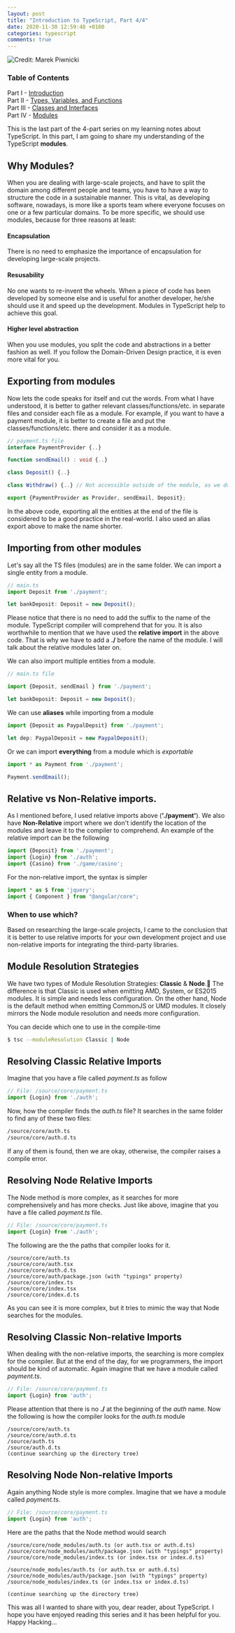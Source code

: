 ```yaml
---
layout: post
title: "Introduction to TypeScript, Part 4/4"
date: 2020-11-30 12:59:48 +0100
categories: typescript
comments: true
---
```


![Credit: Marek Piwnicki](https://images.unsplash.com/photo-1605904266472-c5be8939cdb6?ixlib=rb-1.2.1&ixid=MXwxMjA3fDB8MHxwaG90by1wYWdlfHx8fGVufDB8fHw%3D&auto=format&fit=crop&w=1401&q=80)

### Table of Contents
Part I - [Introduction](https://vahid-r.com/introduction-to-typescript-part-1)  
Part II - [Types, Variables, and Functions](https://vahid-r.com/introduction-to-typescript-part-2)  
Part III - [Classes and Interfaces](https://vahid-r.com/introduction-to-typescript-part-3)  
Part IV - [Modules](https://vahid-r.com/introduction-to-typescript-part-4)


This is the last part of the 4-part series on my learning notes about TypeScript. 
In this part, I am going to share my understanding of the TypeScript **modules**.

## Why Modules?
When you are dealing with large-scale projects, and have to split the domain among different people and teams, you have to have a way to structure the code in a sustainable manner. 
This is vital, as developing software, nowadays, is more like a sports team where everyone focuses on one or a few particular domains. 
To be more specific, we should use modules, because for three reasons at least:
#### Encapsulation
There is no need to emphasize the importance of encapsulation for developing large-scale projects. 
#### Resusability
No one wants to re-invent the wheels. When a piece of code has been developed by someone else and is useful for another developer, he/she should use it and speed up the development. Modules in TypeScript help to achieve this goal.
#### Higher level abstraction
When you use modules, you split the code and abstractions in a better fashion as well. If you follow the Domain-Driven Design practice, it is even more vital for you.

## Exporting from modules
Now lets the code speaks for itself and cut the words. 
From what I have understood, it is better to gather relevant classes/functions/etc. in separate files and consider each file as a module. 
For example, if you want to have a payment module, it is better to create a file and put the classes/functions/etc. there and consider it as a module.
```typescript
// payment.ts file
interface PaymentProvider {..}

function sendEmail() : void {..}

class Deposit() {..}

class Withdraw() {..} // Not accessible outside of the module, as we don't export it

export {PaymentProvider as Provider, sendEmail, Deposit};
```
In the above code, exporting all the entities at the end of the file is considered to be a good practice in the real-world. 
I also used an alias export above to make the name shorter. 

## Importing from other modules
Let's say all the TS files (modules) are in the same folder. We can import a single entity from a module.
```typescript
// main.ts
import Deposit from './payment';

let bankDeposit: Deposit = new Deposit();
```
Please notice that there is no need to add the suffix to the name of the module. TypeScript compiler will comprehend that for you.
It is also worthwhile to mention that we have used the **relative import** in the above code. That is why we have to add a **./** before the name of the module.
I will talk about the relative modules later on. 

We can also import multiple entities from a module. 
```typescript
// main.ts file

import {Deposit, sendEmail } from './payment';

let bankDeposit: Deposit = new Deposit();
```

We can use **aliases** while importing from a module
```typescript
import {Deposit as PaypalDepsit} from './payment';

let dep: PaypalDeposit = new PaypalDeposit();
```

Or we can import **everything** from a module which is *exportable*
```typescript
import * as Payment from './payment';

Payment.sendEmail();
```

## Relative vs Non-Relative imports.
As I mentioned before, I used relative imports above (**'./payment'**). We also have **Non-Relative** import where we don't identify the location of the modules and leave it to the compiler to comprehend. 
An example of the relative import can be the following
```typescript
import {Deposit} from './payment';
import {Login} from './auth';
import {Casino} from './game/casino';
```
For the non-relative import, the syntax is simpler
```typescript
import * as $ from 'jquery';
import { Component } from "@angular/core";
```
### When to use which? 
Based on researching the large-scale projects, I came to the conclusion that it is better to use relative imports for your own development project and use non-relative imports for integrating the third-party libraries. 

## Module Resolution Strategies
We have two types of Module Resolution Strategies: **Classic** & **Node**.
ُThe difference is that Classic is used when emitting AMD, System, or ES2015 modules. 
It is simple and needs less configuration.
On the other hand, Node is the default method when emitting CommonJS or UMD modules. It closely mirrors the Node module resolution and needs more configuration.

You can decide which one to use in the compile-time
```bash
$ tsc --moduleResolution Classic | Node
```

## Resolving Classic Relative Imports
Imagine that you have a file called *payment.ts* as follow
```typescript
// File: /source/core/payment.ts
import {Login} from './auth';
```

Now, how the compiler finds the *auth.ts* file? It searches in the same folder to find any of these two files:
```bash
/source/core/auth.ts
/source/core/auth.d.ts
```
If any of them is found, then we are okay, otherwise, the compiler raises a compile error. 


## Resolving Node Relative Imports
The Node method is more complex, as it searches for more comprehensively and has more checks.
Just like above, imagine that you have a file called *payment.ts* file. 
```typescript
// File: /source/core/payment.ts
import {Login} from './auth';
```
The following are the the paths that compiler looks for it. 
```
/source/core/auth.ts
/source/core/auth.tsx
/source/core/auth.d.ts
/source/core/auth/package.json (with "typings" property)
/source/core/index.ts
/source/core/index.tsx
/source/core/index.d.ts
```
As you can see it is more complex, but it tries to mimic the way that Node searches for the modules. 

## Resolving Classic Non-relative Imports
When dealing with the non-relative imports, the searching is more complex for the compiler. But at the end of the day, for we programmers, the import should be kind of automatic. 
Again imagine that we have a module called *payment.ts*.
```typescript
// File: /source/core/payment.ts
import {Login} from 'auth';
```
Please attention that there is no **./** at the beginning of the *auth* name. 
Now the following is how the compiler looks for the *auth.ts* module
```
/source/core/auth.ts
/source/core/auth.d.ts
/source/auth.ts
/source/auth.d.ts
(continue searching up the directory tree)
```

## Resolving Node Non-relative Imports
Again anything Node style is more complex.
 Imagine that we have a module called *payment.ts*.
```typescript
// File: /source/core/payment.ts
import {Login} from 'auth';
```
Here are the paths that the Node method would search 
```
/source/core/node_modules/auth.ts (or auth.tsx or auth.d.ts)
/source/core/node_modules/auth/package.json (with "typings" property)
/source/core/node_modules/index.ts (or index.tsx or index.d.ts)

/source/node_modules/auth.ts (or auth.tsx or auth.d.ts)
/source/node_modules/auth/package.json (with "typings" property)
/source/node_modules/index.ts (or index.tsx or index.d.ts)

(continue searching up the directory tree)
```


This was all I wanted to share with you, dear reader, about TypeScript. I hope you have enjoyed reading this series and it has been helpful for you. 
Happy Hacking...
